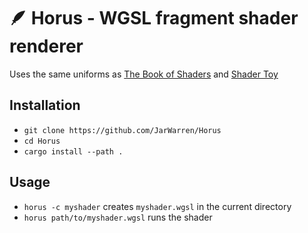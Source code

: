 # 🪶 Horus - WGSL fragment shader renderer

Uses the same uniforms as [The Book of Shaders](https://thebookofshaders.com)
and [Shader Toy](https://www.shadertoy.com)

## Installation

- `git clone https://github.com/JarWarren/Horus`
- `cd Horus`
- `cargo install --path .`

## Usage

- `horus -c myshader` creates `myshader.wgsl` in the current directory
- `horus path/to/myshader.wgsl` runs the shader
